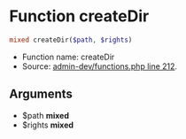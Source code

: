 Function createDir
===========================





```php
mixed createDir($path, $rights)
```

* Function name: createDir
* Source: [admin-dev/functions.php line 212](https://github.com/PrestaShop/PrestaShop/blob/1.5.6.2/admin-dev/functions.php#L212).

Arguments
---------

* $path **mixed**
* $rights **mixed**

